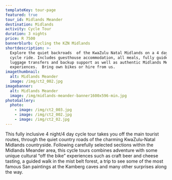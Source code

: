 ```yaml
---
templateKey: tour-page
featured: true
tour_id: Midlands Meander
destination: Midlands
activity: Cycle Tour
duration: 3 nights
price: R 7500
bannerblurb: Cycling the KZN Midlands
shortdescription: >-
  Explore the quiet backroads  of the KwaZulu Natal Midlands on a 4 day 4 night
  cycle ride. Includes guesthouse accommodation, all meals, fully guided with
  luggage transfers and backup support as well as authentic Midlands Meander
  experiences.  Bring own bikes or hire from us.
imagethumbnail:
  alt: Midlands Meander
  image: /img/ct2_002.jpg
imagebanner:
  alt: Midlands Meander
  image: /img/midlands-meander-banner1600x596-min.jpg
photoGallery:
  photo:
    - image: /img/ct2_003.jpg
    - image: /img/ct2_002.jpg
    - image: /img/ct2_02.jpg
---
```


This fully inclusive 4 night/4 day cycle tour takes you off the main tourist routes, through the quiet country roads of the charming KwaZulu-Natal Midlands countryside. Following carefully selected sections within the Midlands Meander area, this cycle tours combines adventure with some unique cultural “off the bike” experiences such as craft beer and cheese tasting, a guided walk in the mist belt forest, a trip to see some of the most famous San paintings at the Kamberg caves and many other surprises along the way.
